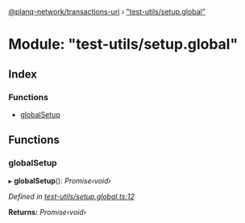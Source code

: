[@planq-network/transactions-uri](../README.md) › ["test-utils/setup.global"](_test_utils_setup_global_.md)

# Module: "test-utils/setup.global"

## Index

### Functions

* [globalSetup](_test_utils_setup_global_.md#globalsetup)

## Functions

###  globalSetup

▸ **globalSetup**(): *Promise‹void›*

*Defined in [test-utils/setup.global.ts:12](https://github.com/planq-network/planq-sdk/blob/master/packages/sdk/transactions-uri/src/test-utils/setup.global.ts#L12)*

**Returns:** *Promise‹void›*
